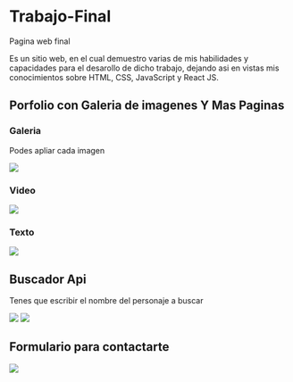 # Trabajo-Final
Pagina web final
<p>Es un sitio web, en el cual demuestro varias de mis habilidades y capacidades para el desarollo de dicho trabajo, dejando asi en vistas mis conocimientos sobre HTML, CSS, JavaScript y React JS.</p>
<h2>Porfolio con Galeria de imagenes Y Mas Paginas</h2>
<h3>Galeria</h3>
<p>Podes apliar cada imagen</p>
<img src='https://i.postimg.cc/0NQWrS0z/Captura-de-pantalla-2022-12-13-143112.png'></img>
<h3>Video</h3>
<img src='https://i.postimg.cc/fW3ZttRS/Captura-de-pantalla-2022-12-13-142000.png'></img>
<h3>Texto</h3>
<img src='https://i.postimg.cc/fL92ZNMy/Captura-de-pantalla-2022-12-13-142028.png'></img>
<h2>Buscador Api</h2>
<p>Tenes que escribir el nombre del personaje a buscar</p>
<img src='https://i.postimg.cc/Wp9nKzG8/Captura-de-pantalla-2022-12-13-142641.png'></img>
<img src='https://i.postimg.cc/C5fzmcCW/Captura-de-pantalla-2022-12-13-142616.png'></img>
<h2>Formulario para contactarte</h2>
<img src='https://i.postimg.cc/2jFQR6nM/Captura-de-pantalla-2022-12-13-143218.png'></img>
